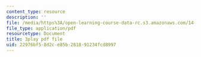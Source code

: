 ```yaml
---
content_type: resource
description: ''
file: /media/https%3A/open-learning-course-data-rc.s3.amazonaws.com/14-01sc-principles-of-microeconomics-fall-2011/22976bf58d2ce85b281891234fcd8997_WmnViAaMdGM.pdf
file_type: application/pdf
resourcetype: Document
title: 3play pdf file
uid: 22976bf5-8d2c-e85b-2818-91234fcd8997
---
```

